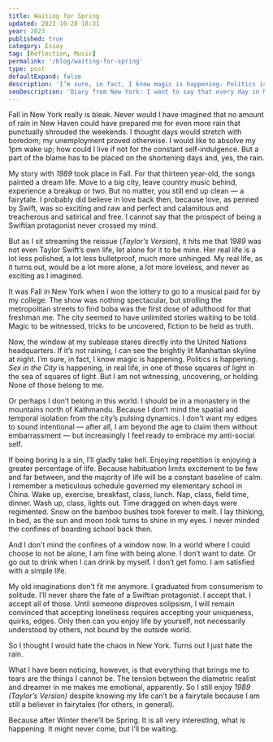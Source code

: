```yaml
---
title: Waiting for Spring
updated: 2023-10-28 18:31
year: 2023
published: true
category: Essay
tag: [Reflection, Music]
permalink: '/blog/waiting-for-spring'
type: post
defaultExpand: false
description: 'I’m sure, in fact, I know magic is happening. Politics is happening. Sex in the City is happening, in real life, in one of those squares of light in the sea of squares of light. But I am not witnessing, uncovering, or holding. None of those belong to me.'
seoDescription: 'Diary from New York: I want to say that every day in New York is an affirmation of my choice to eventually return to California. Not because of the chaos, which I thought would turn me away, but perhaps, the rain.'
---
```


Fall in New York really is bleak. Never would I have imagined that no amount of rain in New Haven could have prepared me for even more rain that punctually shrouded the weekends. I thought days would stretch with boredom; my unemployment proved otherwise. I would like to absolve my 1pm wake up; how could I live if not for the constant self-indulgence. But a part of the blame has to be placed on the shortening days and, yes, the rain.

My story with _1989_ took place in Fall. For that thirteen year-old, the songs painted a dream life. Move to a big city, leave country music behind, experience a breakup or two. But no matter, you still end up clean — a fairytale. I probably did believe in love back then, because love, as penned by Swift, was so exciting and raw and perfect and calamitous and treacherous and satirical and free. I cannot say that the prospect of being a Swiftian protagonist never crossed my mind.

But as I sit streaming the reissue (_Taylor’s Version_), it hits me that _1989_ was not even Taylor Swift’s own life, let alone for it to be mine. Her real life is a lot less polished, a lot less bulletproof, much more unhinged. My real life, as it turns out, would be a lot more alone, a lot more loveless, and never as exciting as I imagined.

It was Fall in New York when I won the lottery to go to a musical paid for by my college. The show was nothing spectacular, but strolling the metropolitan streets to find boba was the first dose of adulthood for that freshman me. The city seemed to have unlimited stories waiting to be told. Magic to be witnessed, tricks to be uncovered, fiction to be held as truth.

Now, the window at my sublease stares directly into the United Nations headquarters. If it’s not raining, I can see the brightly lit Manhattan skyline at night. I’m sure, in fact, I know magic is happening. Politics is happening. _Sex in the City_ is happening, in real life, in one of those squares of light in the sea of squares of light. But I am not witnessing, uncovering, or holding. None of those belong to me.

Or perhaps I don’t belong in this world. I should be in a monastery in the mountains north of Kathmandu. Because I don’t mind the spatial and temporal isolation from the city’s pulsing dynamics. I don't want my edges to sound intentional — after all, I am beyond the age to claim them without embarrassment — but increasingly I feel ready to embrace my anti-social self.

If being boring is a sin, I’ll gladly take hell. Enjoying repetition is enjoying a greater percentage of life. Because habituation limits excitement to be few and far between, and the majority of life will be a constant baseline of calm. I remember a meticulous schedule governed my elementary school in China. Wake up, exercise, breakfast, class, lunch. Nap, class, field time, dinner. Wash up, class, lights out. Time dragged on when days were regimented. Snow on the bamboo bushes took forever to melt. I lay thinking, in bed, as the sun and moon took turns to shine in my eyes. I never minded the confines of boarding school back then.

And I don’t mind the confines of a window now. In a world where I could choose to not be alone, I am fine with being alone. I don’t want to date. Or go out to drink when I can drink by myself. I don’t get fomo. I am satisfied with a simple life.

My old imaginations don’t fit me anymore. I graduated from consumerism to solitude. I’ll never share the fate of a Swiftian protagonist. I accept that. I accept all of those. Until someone disproves solipsism, I will remain convinced that accepting loneliness requires accepting your uniqueness, quirks, edges. Only then can you enjoy life by yourself, not necessarily understood by others, not bound by the outside world.

So I thought I would hate the chaos in New York. Turns out I just hate the rain.

What I have been noticing, however, is that everything that brings me to tears are the things I cannot be. The tension between the diametric realist and dreamer in me makes me emotional, apparently. So I still enjoy _1989 (Taylor’s Version)_ despite knowing my life can’t be a fairytale because I am still a believer in fairytales (for others, in general).

Because after Winter there’ll be Spring. It is all very interesting, what is happening. It might never come, but I’ll be waiting.
